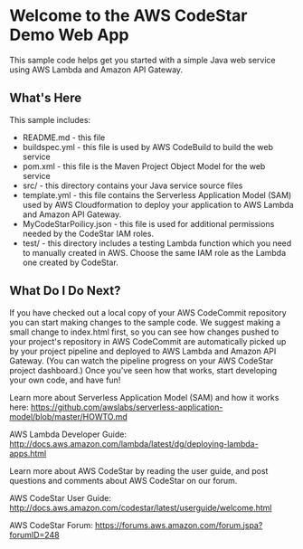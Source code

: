 Welcome to the AWS CodeStar Demo Web App
==============================================

This sample code helps get you started with a simple Java web service using
AWS Lambda and Amazon API Gateway.

What's Here
-----------

This sample includes:

* README.md - this file
* buildspec.yml - this file is used by AWS CodeBuild to build the web
  service
* pom.xml - this file is the Maven Project Object Model for the web service
* src/ - this directory contains your Java service source files
* template.yml - this file contains the Serverless Application Model (SAM) used
  by AWS Cloudformation to deploy your application to AWS Lambda and Amazon API
  Gateway.
* MyCodeStarPoilicy.json - this file is used for additional permissions needed
  by the CodeStar IAM roles. 
* test/ - this directory includes a testing Lambda function which you need to
  manually created in AWS. Choose the same IAM role as the Lambda one
  created by CodeStar.

What Do I Do Next?
------------------

If you have checked out a local copy of your AWS CodeCommit repository you can
start making changes to the sample code.  We suggest making a small change to
index.html first, so you can see how changes pushed to your project's repository
in AWS CodeCommit are automatically picked up by your project pipeline and
deployed to AWS Lambda and Amazon API Gateway.  (You can watch the pipeline
progress on your AWS CodeStar project dashboard.)  Once you've seen how that
works, start developing your own code, and have fun!

Learn more about Serverless Application Model (SAM) and how it works here:
https://github.com/awslabs/serverless-application-model/blob/master/HOWTO.md

AWS Lambda Developer Guide:
http://docs.aws.amazon.com/lambda/latest/dg/deploying-lambda-apps.html

Learn more about AWS CodeStar by reading the user guide, and post questions and
comments about AWS CodeStar on our forum.

AWS CodeStar User Guide:
http://docs.aws.amazon.com/codestar/latest/userguide/welcome.html

AWS CodeStar Forum: https://forums.aws.amazon.com/forum.jspa?forumID=248
